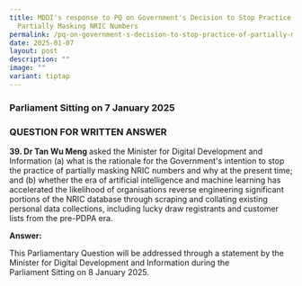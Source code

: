 ```yaml
---
title: MDDI's response to PQ on Government's Decision to Stop Practice of
  Partially Masking NRIC Numbers
permalink: /pq-on-government-s-decision-to-stop-practice-of-partially-masking-nric-numbers/
date: 2025-01-07
layout: post
description: ""
image: ""
variant: tiptap
---
```

<h3>Parliament Sitting on 7 January 2025</h3>
<h3>QUESTION FOR WRITTEN ANSWER</h3>
<p><strong>39. Dr Tan Wu Meng </strong>asked the Minister for Digital Development
and Information (a) what is the rationale for the Government's intention
to stop the practice of partially&nbsp;masking NRIC numbers and why at
the present time; and (b) whether the era of artificial&nbsp;intelligence
and machine learning has accelerated the likelihood of organisations reverse&nbsp;engineering
significant portions of the NRIC database through scraping and collating&nbsp;existing
personal data collections, including lucky draw registrants and customer
lists&nbsp;from the pre-PDPA era.</p>
<p><strong>Answer:</strong>
</p>
<p>This Parliamentary Question will be addressed through a&nbsp;statement
by the Minister for Digital Development and Information during the Parliament&nbsp;Sitting
on 8 January 2025.&nbsp;</p>
<p></p>